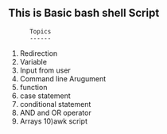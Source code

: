 This is Basic bash shell Script
-------------------------------
          Topics
          ------


1) Redirection
2) Variable
3) Input from user
4) Command line Arugument
5) function
6) case statement
7) conditional statement
8) AND and OR operator 
9) Arrays
10)awk script 


